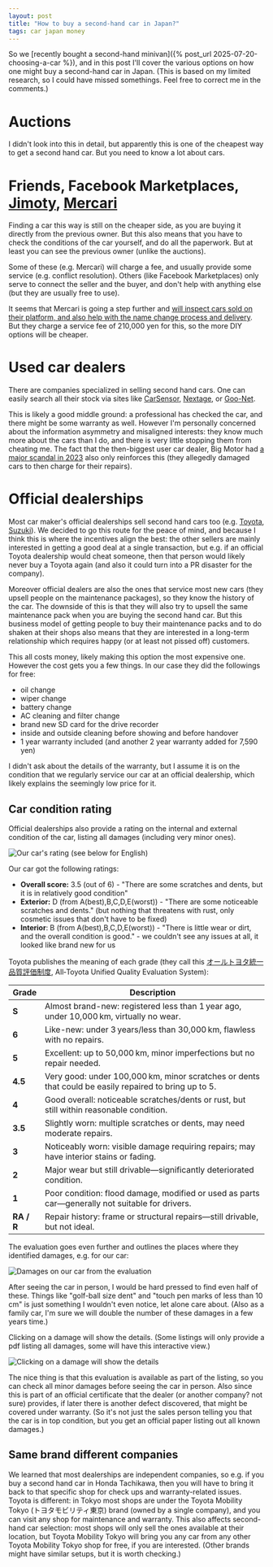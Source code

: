 ```yaml
---
layout: post
title: "How to buy a second-hand car in Japan?"
tags: car japan money
---
```


So we [recently bought a second-hand minivan]({% post_url  2025-07-20-choosing-a-car %}), and in this post I'll cover the various options on how one might buy a second-hand car in Japan. (This is based on my limited research, so I could have missed somethings. Feel free to correct me in the comments.)

<!--break-->

# Auctions

I didn't look into this in detail, but apparently this is one of the cheapest way to get a second hand car. But you need to know a lot about cars.

# Friends, Facebook Marketplaces, [Jimoty](https://jmty.jp/all/car), [Mercari](https://jp.mercari.com/s/677537)

Finding a car this way is still on the cheaper side, as you are buying it directly from the previous owner. But this also means that you have to check the conditions of the car yourself, and do all the paperwork. But at least you can see the previous owner (unlike the auctions).

Some of these (e.g. Mercari) will charge a fee, and usually provide some service (e.g. conflict resolution). Others (like Facebook Marketplaces) only serve to connect the seller and the buyer, and don't help with anything else (but they are usually free to use).

It seems that Mercari is going a step further and [will inspect cars sold on their platform, and also help with the name change process and delivery](https://jp-news.mercari.com/car-sales-integration/). But they charge a service fee of 210,000 yen for this, so the more DIY options will be cheaper.

# Used car dealers

There are companies specialized in selling second hand cars. One can easily search all their stock via sites like [CarSensor](https://www.carsensor.net/), [Nextage](https://www.nextage.jp/), or [Goo-Net](https://www.goo-net.com/).

This is likely a good middle ground: a professional has checked the car, and there might be some warranty as well. However I'm personally concerned about the information asymmetry and misaligned interests: they know much more about the cars than I do, and there is very little stopping them from cheating me. The fact that the then-biggest user car dealer, Big Motor had [a major scandal in 2023](https://en.wikipedia.org/wiki/Big_Motor#Scandals_and_controversies) also only reinforces this (they allegedly damaged cars to then charge for their repairs).

# Official dealerships

Most car maker's official dealerships sell second hand cars  too (e.g. [Toyota](https://toyota.jp/ucar/), [Suzuki](https://www.suzuki.co.jp/ucar/)). We  decided to go this route for the peace of mind, and because I think this is where the incentives align the best: the other sellers are mainly interested in getting a good deal at a single transaction, but e.g. if an official Toyota dealership would cheat someone, then that person would likely never buy a Toyota again (and also it could turn into a PR disaster for the company). 

Moreover official dealers are also the ones that service most new cars (they upsell people on the maintenance packages), so they know the history of the car. The downside of this is that they will also try to upsell the same maintenance pack when you are buying the second hand car. But this business model of getting people to buy their maintenance packs and to do shaken at their shops also means that they are interested in a long-term relationship which requires happy (or at least not pissed off) customers.

This all costs money, likely making this option the most expensive one. However the cost gets you a few things. In our case they did the followings for free:

* oil change
* wiper change
* battery change
* AC cleaning and filter change
* brand new SD card for the drive recorder
* inside and outside cleaning before showing and before handover
* 1 year warranty included (and another 2 year warranty added for 7,590 yen)

I didn't ask about the details of the warranty, but I assume it is on the condition that we regularly service our car at an official dealership, which likely explains the seemingly low price for it.

## Car condition rating

Official dealerships also provide a rating on the internal and external condition of the car, listing all damages (including very minor ones).

![Our car's rating (see below for English)](/assets/2025-07-21-how-to-buy-a-second-hand-car/rating.png#lb)

Our car got the following ratings:

* **Overall score:** 3.5 (out of 6) - "There are some scratches and dents, but it is in relatively good condition"
* **Exterior:** D (from A(best),B,C,D,E(worst)) - "There are some noticeable scratches and dents." (but nothing that threatens with rust, only cosmetic issues that don't have to be fixed)
* **Interior**: B (from A(best),B,C,D,E(worst)) - "There is little wear or dirt, and the overall condition is good." - we couldn't see any issues at all, it looked like brand new for us

Toyota publishes the meaning of each grade (they call this [オールトヨタ統一品質評価制度](https://ucar.netzfukui.co.jp/feature/hyouka/), All‑Toyota Unified Quality Evaluation System):

| Grade                                                                                                             | Description                                                                                           |
| ----------------------------------------------------------------------------------------------------------------- | ----------------------------------------------------------------------------------------------------- |
| **S**                                                                                                             | Almost brand-new: registered less than 1 year ago, under 10,000 km, virtually no wear.                |
| **6**                                                                                                             | Like-new: under 3 years/less than 30,000 km, flawless with no repairs.                                |
| **5**                                                                                                             | Excellent: up to 50,000 km, minor imperfections but no repair needed.                                 |
| **4.5**                                                                                                           | Very good: under 100,000 km, minor scratches or dents that could be easily repaired to bring up to 5. |
| **4**                                                                                                             | Good overall: noticeable scratches/dents or rust, but still within reasonable condition.              |
| **3.5**                                                                                                           | Slightly worn: multiple scratches or dents, may need moderate repairs.                                |
| **3**                                                                                                             | Noticeably worn: visible damage requiring repairs; may have interior stains or fading.                |
| **2**                                                                                                             | Major wear but still drivable—significantly deteriorated condition.                                   |
| **1**                                                                                                             | Poor condition: flood damage, modified or used as parts car—generally not suitable for drivers.       |
| **RA / R**                                                                                                        | Repair history: frame or structural repairs—still drivable, but not ideal.                        |

The evaluation goes even further and outlines the places where they identified damages, e.g. for our car:

![Damages on our car from the evaluation](/assets/2025-07-21-how-to-buy-a-second-hand-car/damages.png#lb)

After seeing the car in person, I would be hard pressed to find even half of these. Things like "golf-ball size dent" and "touch pen marks of less than 10 cm" is just something I wouldn't even notice, let alone care about. (Also as a family car, I'm sure we will double the number of these damages in a few years time.)

Clicking on a damage will show the details. (Some listings will only provide a pdf listing all damages, some will have this interactive view.)

![Clicking on a damage will show the details](/assets/2025-07-21-how-to-buy-a-second-hand-car/damages-en.png#lb)

The nice thing is that this evaluation is available as part of the listing, so you can check all minor damages before seeing the car in person. Also since this is part of an official certificate that the dealer (or another company? not sure) provides, if later there is another defect discovered, that might be covered under warranty. (So it's not just the sales person telling you that the car is in top condition, but you get an official paper listing out all known damages.)

## Same brand different companies

We learned that most dealerships are independent companies, so e.g. if you buy a second hand car in Honda Tachikawa, then you will have to bring it back to that specific shop for check ups and warranty-related issues. Toyota is different: in Tokyo most shops are under the Toyota Mobility Tokyo (トヨタモビリティ東京) brand (owned by a single company), and you can visit any shop for maintenance and warranty. This also affects second-hand car selection: most shops will only sell the ones available at their location, but Toyota Mobility Tokyo will bring you any car from any other Toyota Mobility Tokyo shop for free, if you are interested. (Other brands might have similar setups, but it is worth checking.)

